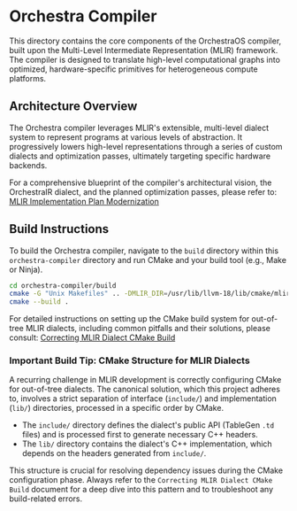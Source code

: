 # Orchestra Compiler

This directory contains the core components of the OrchestraOS compiler, built upon the Multi-Level Intermediate Representation (MLIR) framework. The compiler is designed to translate high-level computational graphs into optimized, hardware-specific primitives for heterogeneous compute platforms.

## Architecture Overview

The Orchestra compiler leverages MLIR's extensible, multi-level dialect system to represent programs at various levels of abstraction. It progressively lowers high-level representations through a series of custom dialects and optimization passes, ultimately targeting specific hardware backends.

For a comprehensive blueprint of the compiler's architectural vision, the OrchestraIR dialect, and the planned optimization passes, please refer to: [MLIR Implementation Plan Modernization](../../docs/architecture/mlir-implementation-plan.md)

## Build Instructions

To build the Orchestra compiler, navigate to the `build` directory within this `orchestra-compiler` directory and run CMake and your build tool (e.g., Make or Ninja).

```bash
cd orchestra-compiler/build
cmake -G "Unix Makefiles" .. -DMLIR_DIR=/usr/lib/llvm-18/lib/cmake/mlir # Adjust MLIR_DIR as necessary
cmake --build .
```

For detailed instructions on setting up the CMake build system for out-of-tree MLIR dialects, including common pitfalls and their solutions, please consult: [Correcting MLIR Dialect CMake Build](../../docs/guides/cmake-build-guide.md)

### Important Build Tip: CMake Structure for MLIR Dialects

A recurring challenge in MLIR development is correctly configuring CMake for out-of-tree dialects. The canonical solution, which this project adheres to, involves a strict separation of interface (`include/`) and implementation (`lib/`) directories, processed in a specific order by CMake.

*   The `include/` directory defines the dialect's public API (TableGen `.td` files) and is processed first to generate necessary C++ headers.
*   The `lib/` directory contains the dialect's C++ implementation, which depends on the headers generated from `include/`.

This structure is crucial for resolving dependency issues during the CMake configuration phase. Always refer to the `Correcting MLIR Dialect CMake Build` document for a deep dive into this pattern and to troubleshoot any build-related errors.
